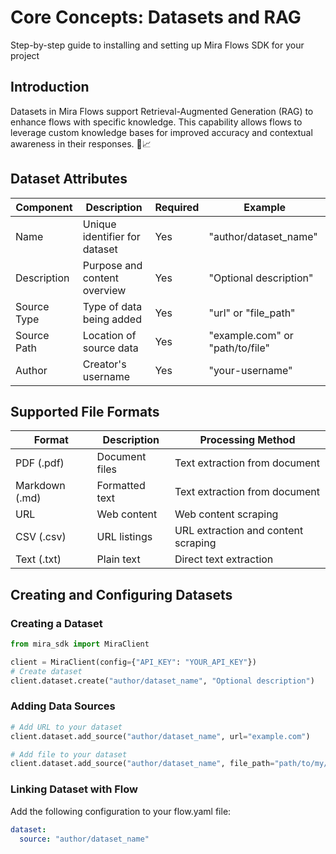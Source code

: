 # Core Concepts: Datasets and RAG

Step-by-step guide to installing and setting up Mira Flows SDK for your project

## Introduction

Datasets in Mira Flows support Retrieval-Augmented Generation (RAG) to enhance flows with specific knowledge. This capability allows flows to leverage custom knowledge bases for improved accuracy and contextual awareness in their responses. 🤖📈

## Dataset Attributes

| Component | Description | Required | Example |
|-----------|-------------|-----------|----------|
| Name | Unique identifier for dataset | Yes | "author/dataset_name" |
| Description | Purpose and content overview | Yes | "Optional description" |
| Source Type | Type of data being added | Yes | "url" or "file_path" |
| Source Path | Location of source data | Yes | "example.com" or "path/to/file" |
| Author | Creator's username | Yes | "your-username" |

## Supported File Formats

| Format | Description | Processing Method |
|--------|-------------|------------------|
| PDF (.pdf) | Document files | Text extraction from document |
| Markdown (.md) | Formatted text | Text extraction from document |
| URL | Web content | Web content scraping |
| CSV (.csv) | URL listings | URL extraction and content scraping |
| Text (.txt) | Plain text | Direct text extraction |

## Creating and Configuring Datasets

### Creating a Dataset

```python
from mira_sdk import MiraClient

client = MiraClient(config={"API_KEY": "YOUR_API_KEY"})
# Create dataset
client.dataset.create("author/dataset_name", "Optional description")
```

### Adding Data Sources

```python
# Add URL to your dataset
client.dataset.add_source("author/dataset_name", url="example.com")

# Add file to your dataset
client.dataset.add_source("author/dataset_name", file_path="path/to/my/file.csv")
```

### Linking Dataset with Flow

Add the following configuration to your flow.yaml file:

```yaml
dataset:
  source: "author/dataset_name"
